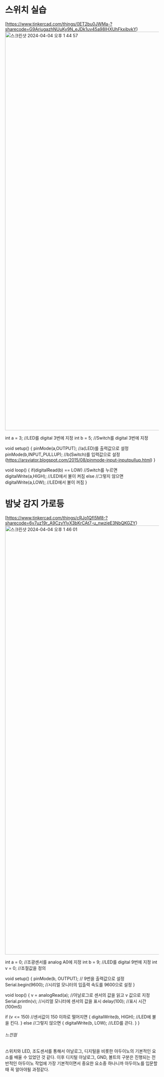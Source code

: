 <h1>스위치 실습</h1>

[https://www.tinkercad.com/things/0ET2bu0JWMa-?sharecode=G9AriugazhNUuKy9N_eJDk1uv45a98lHXUhFkxibvkY)
<img width="1303" alt="스크린샷 2024-04-04 오후 1 44 57" src="https://github.com/sejongsmarcle/2024_Spring_SMARCLE_Snaegi_Study/assets/162942977/177fb441-b96e-426f-aa9f-44fc4728ee96">

int a = 3; //LED를 digital 3번에 지정
int b = 5; //Switch를 digital 3번에 지정

void setup()
{
  pinMode(a,OUTPUT); //a(LED)를 출력값으로 설정
  pinMode(b,INPUT_PULLUP); //b(Switch)를 입력값으로 설정(https://arsviator.blogspot.com/2015/08/pinmode-input-inputpullup.html)
}

void loop()
{
  if(digitalRead(b) == LOW) //Switch를 누르면
    digitalWrite(a,HIGH); //LED에서 불이 켜짐
  else //그렇지 않으면
    digitalWrite(a,LOW); //LED에서 불이 꺼짐
}

<h1>밤낮 감지 가로등</h1>

[https://www.tinkercad.com/things/cRJo1QfI5M8-?sharecode=6v7uz19r_A9CzyYlyX3bKrCAt7-u_nwzieE3NbQKGZY)
<img width="1402" alt="스크린샷 2024-04-04 오후 1 46 01" src="https://github.com/sejongsmarcle/2024_Spring_SMARCLE_Snaegi_Study/assets/162942977/9d71b4f9-6f2a-436e-92b5-0ba24d8dbcb2">

int a = 0;  //조광센서를 analog A0에 지정
int b = 9;  //LED를 digital 9번에 지정
int v = 0;  //조절값을 정의
 
void setup() {
  pinMode(b, OUTPUT);  // 9번을 출력값으로 설정
  Serial.begin(9600);  //시리얼 모니터의 입출력 속도를 9600으로 설정
}
 
void loop() {
  v = analogRead(a);  //아날로그로 센서의 값을 읽고 v 값으로 지정
  Serial.println(v);  //시리얼 모니터에 센서의 값을 표시
  delay(100);  //표시 시간 (100mS)
 
  if (v <= 150)  //센서값이 150 이하로 떨어지면
  {
    digitalWrite(b, HIGH);  //LED에 불을 킨다.
  }
  else  //그렇지 않으면
  {
    digitalWrite(b, LOW);  //LED를 끈다.
  }
}

<h6>느낀점</h6>
스위치와 LED, 조도센서를 통해서 아날로그, 디지털을 비롯한 아두이노의 기본적인 요소를 배울 수 있었던 것 같다.
이후 디지털 아날로그, GND, 볼트의 구분은 진행되는 전반적인 아두이노 작업에 가장 기본적이면서 중요한 요소중 하나니까 아두이노를 입문할때 꼭 알아야될 과정같다.
